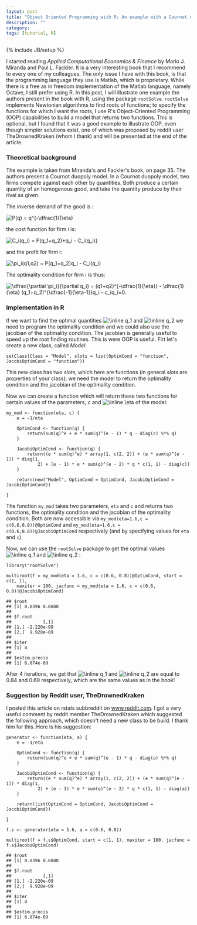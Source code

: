 ```yaml
---
layout: post
title: "Object Oriented Programming with R: An example with a Cournot duopoly"
description: ""
category: 
tags: [tutorial, R]
---
```

{% include JB/setup %}

<head>
<meta http-equiv="Content-Type" content="text/html; charset=utf-8"/>

<!-- MathJax scripts -->
<script type="text/javascript"
  src="https://c328740.ssl.cf1.rackcdn.com/mathjax/latest/MathJax.js?config=TeX-AMS-MML_HTMLorMML">
</script>
</head>

<body>
<p>I started reading <em>Applied Computational Economics &amp; Finance</em> by Mario J. Miranda and Paul L. Fackler. It is a very interesting book that I recommend to every one of my colleagues. The only issue I have with this book, is that the programming language they use is Matlab, which is proprietary. While there is a free as in freedom implementation of the Matlab language, namely Octave, I still prefer using R. In this post, I will illustrate one example the authors present in the book with R, using the package <code>rootSolve</code>. <code>rootSolve</code> implements Newtonian algorithms to find roots of functions; to specify the functions for which I want the roots, I use R&#39;s Object-Oriented Programming (OOP) capabilities to build a model that returns two functions. This is optional, but I found that it was a good example to illustrate OOP, even though simpler solutions exist, one of which was proposed by reddit user TheDrownedKraken (whom I thank) and will be presented at the end of the article.</p>

<h3>Theoretical background</h3>

<p>The example is taken from Miranda&#39;s and Fackler&#39;s book, on page 35. The authors present a Cournot duopoly model. In a Cournot duopoly model, two firms compete against each other by quantities. Both produce a certain quantity of an homogenous good, and take the quantity produce by their rival as given. </p>

<p>The inverse demand of the good is :</p>

<img src="http://latex.codecogs.com/png.latex?P(q) = q^{-\dfrac{1}{\eta}" alt="P(q) = q^{-\dfrac{1}{\eta}" />

<p>the cost function for firm i is:</p>

<img src="http://latex.codecogs.com/png.latex?C_i(q_i) = P(q_1+q_2)*q_i - C_i(q_i)" alt="C_i(q_i) = P(q_1+q_2)*q_i - C_i(q_i)}" />


<p>and the profit for firm i:</p>

<img src="http://latex.codecogs.com/png.latex?\pi_i(q1,q2) = P(q_1+q_2)q_i - C_i(q_i)" alt="\pi_i(q1,q2) = P(q_1+q_2)q_i - C_i(q_i)" />

<p>The optimality condition for firm i is thus:</p>

<img src="http://latex.codecogs.com/png.latex?\dfrac{\partial \pi_i}{\partial q_i} = (q1+q2)^{-\dfrac{1}{\eta}} - \dfrac{1}{\eta} (q_1+q_2)^{\dfrac{-1}{\eta-1}}q_i - c_iq_i=0." alt="\dfrac{\partial \pi_i}{\partial q_i} = (q1+q2)^{-\dfrac{1}{\eta}} - \dfrac{1}{\eta} (q_1+q_2)^{\dfrac{-1}{\eta-1}}q_i - c_iq_i=0." />


<h3>Implementation in R</h3>

<p>If we want to find the optimal quantities <img src="http://latex.codecogs.com/png.latex?\inline q_1" alt="\inline q_1" />  and  <img src="http://latex.codecogs.com/png.latex?\inline q_2" alt="\inline q_2" /> we need to program the optimality condition and we could also use the jacobian of the optimality condition. The jacobian is generally useful to speed up the root finding routines. This is were OOP is useful. Firt let&#39;s create a new class, called <em>Model</em>:</p>

<pre><code class="r">setClass(Class = &quot;Model&quot;, slots = list(OptimCond = &quot;function&quot;, JacobiOptimCond = &quot;function&quot;))
</code></pre>

<p>This new class has two <em>slots</em>, which here are functions (in general <em>slots</em> are properties of your class); we need the model to return the optimality condition and the jacobian of the optimality condition.</p>

<p>Now we can create a function which will return these two functions for certain values of the parameters, <em>c</em> and  <img src="http://latex.codecogs.com/png.latex?\inline \eta" alt="\inline \eta" /> of the model:</p>

<pre><code class="r">my_mod &lt;- function(eta, c) {
    e = -1/eta

    OptimCond &lt;- function(q) {
        return(sum(q)^e + e * sum(q)^(e - 1) * q - diag(c) %*% q)
    }

    JacobiOptimCond &lt;- function(q) {
        return((e * sum(q)^e) * array(1, c(2, 2)) + (e * sum(q)^(e - 1)) * diag(1, 
            2) + (e - 1) * e * sum(q)^(e - 2) * q * c(1, 1) - diag(c))
    }

    return(new(&quot;Model&quot;, OptimCond = OptimCond, JacobiOptimCond = JacobiOptimCond))

}
</code></pre>

<p>The function <code>my_mod</code> takes two parameters, <code>eta</code> and <code>c</code> and returns two functions, the optimality condition and the jacobian of the optimality condition. Both are now accessible via <code>my_mod(eta=1.6,c = c(0.6,0.8))@OptimCond</code> and <code>my_mod(eta=1.6,c = c(0.6,0.8))@JacobiOptimCond</code> respectively (and by specifying values for <code>eta</code> and <code>c</code>).</p>

<p>Now, we can use the <code>rootSolve</code> package to get the optimal values  <img src="http://latex.codecogs.com/png.latex?\inline q_1" alt="\inline q_1" />  and  <img src="http://latex.codecogs.com/png.latex?\inline q_2" alt="\inline q_2" /> :</p>

<pre><code class="r">library(&quot;rootSolve&quot;)

multiroot(f = my_mod(eta = 1.6, c = c(0.6, 0.8))@OptimCond, start = c(1, 1), 
    maxiter = 100, jacfunc = my_mod(eta = 1.6, c = c(0.6, 0.8))@JacobiOptimCond)
</code></pre>

<pre><code>## $root
## [1] 0.8396 0.6888
## 
## $f.root
##            [,1]
## [1,] -2.220e-09
## [2,]  9.928e-09
## 
## $iter
## [1] 4
## 
## $estim.precis
## [1] 6.074e-09
</code></pre>

<p>After 4 iterations, we get that  <img src="http://latex.codecogs.com/png.latex?\inline q_1" alt="\inline q_1" />  and  <img src="http://latex.codecogs.com/png.latex?\inline q_2" alt="\inline q_2" /> are equal to 0.84 and 0.69 respectively, which are the same values as in the book!</p>

<h3>Suggestion by Reddit user, TheDrownedKraken</h3>

<p>I posted this article on rstats subbreddit on <a href="http://www.reddit.com">www.reddit.com</a>. I got a very useful comment by reddit member TheDrownedKraken which suggested the following approach, which doesn&#39;t need a new class to be build. I thank him for this. Here is his suggestion:</p>

<pre><code class="r">generator &lt;- function(eta, a) {
    e = -1/eta

    OptimCond &lt;- function(q) {
        return(sum(q)^e + e * sum(q)^(e - 1) * q - diag(a) %*% q)
    }

    JacobiOptimCond &lt;- function(q) {
        return((e * sum(q)^e) * array(1, c(2, 2)) + (e * sum(q)^(e - 1)) * diag(1, 
            2) + (e - 1) * e * sum(q)^(e - 2) * q * c(1, 1) - diag(a))
    }

    return(list(OptimCond = OptimCond, JacobiOptimCond = JacobiOptimCond))

}

f.s &lt;- generator(eta = 1.6, a = c(0.6, 0.8))

multiroot(f = f.s$OptimCond, start = c(1, 1), maxiter = 100, jacfunc = f.s$JacobiOptimCond)
</code></pre>

<pre><code>## $root
## [1] 0.8396 0.6888
## 
## $f.root
##            [,1]
## [1,] -2.220e-09
## [2,]  9.928e-09
## 
## $iter
## [1] 4
## 
## $estim.precis
## [1] 6.074e-09
</code></pre>


</body>

